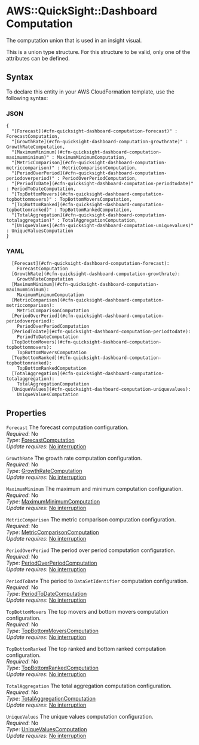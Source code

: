 # AWS::QuickSight::Dashboard Computation<a name="aws-properties-quicksight-dashboard-computation"></a>

The computation union that is used in an insight visual\.

This is a union type structure\. For this structure to be valid, only one of the attributes can be defined\.

## Syntax<a name="aws-properties-quicksight-dashboard-computation-syntax"></a>

To declare this entity in your AWS CloudFormation template, use the following syntax:

### JSON<a name="aws-properties-quicksight-dashboard-computation-syntax.json"></a>

```
{
  "[Forecast](#cfn-quicksight-dashboard-computation-forecast)" : ForecastComputation,
  "[GrowthRate](#cfn-quicksight-dashboard-computation-growthrate)" : GrowthRateComputation,
  "[MaximumMinimum](#cfn-quicksight-dashboard-computation-maximumminimum)" : MaximumMinimumComputation,
  "[MetricComparison](#cfn-quicksight-dashboard-computation-metriccomparison)" : MetricComparisonComputation,
  "[PeriodOverPeriod](#cfn-quicksight-dashboard-computation-periodoverperiod)" : PeriodOverPeriodComputation,
  "[PeriodToDate](#cfn-quicksight-dashboard-computation-periodtodate)" : PeriodToDateComputation,
  "[TopBottomMovers](#cfn-quicksight-dashboard-computation-topbottommovers)" : TopBottomMoversComputation,
  "[TopBottomRanked](#cfn-quicksight-dashboard-computation-topbottomranked)" : TopBottomRankedComputation,
  "[TotalAggregation](#cfn-quicksight-dashboard-computation-totalaggregation)" : TotalAggregationComputation,
  "[UniqueValues](#cfn-quicksight-dashboard-computation-uniquevalues)" : UniqueValuesComputation
}
```

### YAML<a name="aws-properties-quicksight-dashboard-computation-syntax.yaml"></a>

```
  [Forecast](#cfn-quicksight-dashboard-computation-forecast):
    ForecastComputation
  [GrowthRate](#cfn-quicksight-dashboard-computation-growthrate):
    GrowthRateComputation
  [MaximumMinimum](#cfn-quicksight-dashboard-computation-maximumminimum):
    MaximumMinimumComputation
  [MetricComparison](#cfn-quicksight-dashboard-computation-metriccomparison):
    MetricComparisonComputation
  [PeriodOverPeriod](#cfn-quicksight-dashboard-computation-periodoverperiod):
    PeriodOverPeriodComputation
  [PeriodToDate](#cfn-quicksight-dashboard-computation-periodtodate):
    PeriodToDateComputation
  [TopBottomMovers](#cfn-quicksight-dashboard-computation-topbottommovers):
    TopBottomMoversComputation
  [TopBottomRanked](#cfn-quicksight-dashboard-computation-topbottomranked):
    TopBottomRankedComputation
  [TotalAggregation](#cfn-quicksight-dashboard-computation-totalaggregation):
    TotalAggregationComputation
  [UniqueValues](#cfn-quicksight-dashboard-computation-uniquevalues):
    UniqueValuesComputation
```

## Properties<a name="aws-properties-quicksight-dashboard-computation-properties"></a>

`Forecast` <a name="cfn-quicksight-dashboard-computation-forecast"></a>
The forecast computation configuration\.  
_Required_: No  
_Type_: [ForecastComputation](aws-properties-quicksight-dashboard-forecastcomputation.md)  
_Update requires_: [No interruption](https://docs.aws.amazon.com/AWSCloudFormation/latest/UserGuide/using-cfn-updating-stacks-update-behaviors.html#update-no-interrupt)

`GrowthRate` <a name="cfn-quicksight-dashboard-computation-growthrate"></a>
The growth rate computation configuration\.  
_Required_: No  
_Type_: [GrowthRateComputation](aws-properties-quicksight-dashboard-growthratecomputation.md)  
_Update requires_: [No interruption](https://docs.aws.amazon.com/AWSCloudFormation/latest/UserGuide/using-cfn-updating-stacks-update-behaviors.html#update-no-interrupt)

`MaximumMinimum` <a name="cfn-quicksight-dashboard-computation-maximumminimum"></a>
The maximum and minimum computation configuration\.  
_Required_: No  
_Type_: [MaximumMinimumComputation](aws-properties-quicksight-dashboard-maximumminimumcomputation.md)  
_Update requires_: [No interruption](https://docs.aws.amazon.com/AWSCloudFormation/latest/UserGuide/using-cfn-updating-stacks-update-behaviors.html#update-no-interrupt)

`MetricComparison` <a name="cfn-quicksight-dashboard-computation-metriccomparison"></a>
The metric comparison computation configuration\.  
_Required_: No  
_Type_: [MetricComparisonComputation](aws-properties-quicksight-dashboard-metriccomparisoncomputation.md)  
_Update requires_: [No interruption](https://docs.aws.amazon.com/AWSCloudFormation/latest/UserGuide/using-cfn-updating-stacks-update-behaviors.html#update-no-interrupt)

`PeriodOverPeriod` <a name="cfn-quicksight-dashboard-computation-periodoverperiod"></a>
The period over period computation configuration\.  
_Required_: No  
_Type_: [PeriodOverPeriodComputation](aws-properties-quicksight-dashboard-periodoverperiodcomputation.md)  
_Update requires_: [No interruption](https://docs.aws.amazon.com/AWSCloudFormation/latest/UserGuide/using-cfn-updating-stacks-update-behaviors.html#update-no-interrupt)

`PeriodToDate` <a name="cfn-quicksight-dashboard-computation-periodtodate"></a>
The period to `DataSetIdentifier` computation configuration\.  
_Required_: No  
_Type_: [PeriodToDateComputation](aws-properties-quicksight-dashboard-periodtodatecomputation.md)  
_Update requires_: [No interruption](https://docs.aws.amazon.com/AWSCloudFormation/latest/UserGuide/using-cfn-updating-stacks-update-behaviors.html#update-no-interrupt)

`TopBottomMovers` <a name="cfn-quicksight-dashboard-computation-topbottommovers"></a>
The top movers and bottom movers computation configuration\.  
_Required_: No  
_Type_: [TopBottomMoversComputation](aws-properties-quicksight-dashboard-topbottommoverscomputation.md)  
_Update requires_: [No interruption](https://docs.aws.amazon.com/AWSCloudFormation/latest/UserGuide/using-cfn-updating-stacks-update-behaviors.html#update-no-interrupt)

`TopBottomRanked` <a name="cfn-quicksight-dashboard-computation-topbottomranked"></a>
The top ranked and bottom ranked computation configuration\.  
_Required_: No  
_Type_: [TopBottomRankedComputation](aws-properties-quicksight-dashboard-topbottomrankedcomputation.md)  
_Update requires_: [No interruption](https://docs.aws.amazon.com/AWSCloudFormation/latest/UserGuide/using-cfn-updating-stacks-update-behaviors.html#update-no-interrupt)

`TotalAggregation` <a name="cfn-quicksight-dashboard-computation-totalaggregation"></a>
The total aggregation computation configuration\.  
_Required_: No  
_Type_: [TotalAggregationComputation](aws-properties-quicksight-dashboard-totalaggregationcomputation.md)  
_Update requires_: [No interruption](https://docs.aws.amazon.com/AWSCloudFormation/latest/UserGuide/using-cfn-updating-stacks-update-behaviors.html#update-no-interrupt)

`UniqueValues` <a name="cfn-quicksight-dashboard-computation-uniquevalues"></a>
The unique values computation configuration\.  
_Required_: No  
_Type_: [UniqueValuesComputation](aws-properties-quicksight-dashboard-uniquevaluescomputation.md)  
_Update requires_: [No interruption](https://docs.aws.amazon.com/AWSCloudFormation/latest/UserGuide/using-cfn-updating-stacks-update-behaviors.html#update-no-interrupt)
